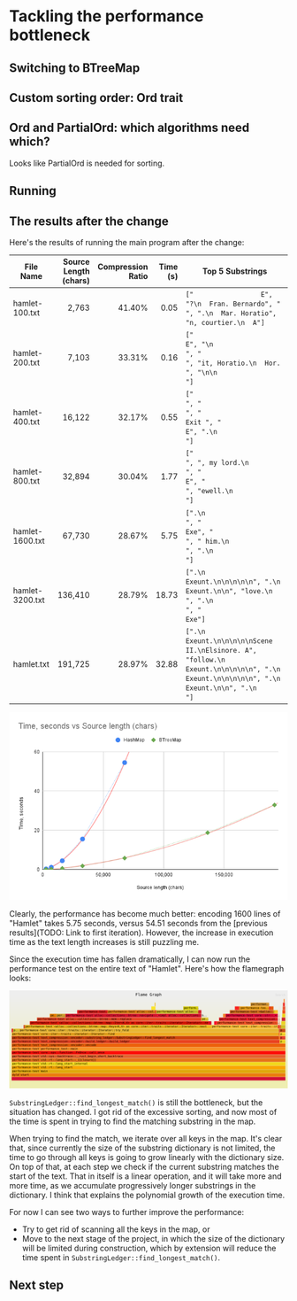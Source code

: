 # Tackling the performance bottleneck

## Switching to BTreeMap

## Custom sorting order: Ord trait

## Ord and PartialOrd: which algorithms need which?

Looks like PartialOrd is needed for sorting.

## Running

## The results after the change

Here's the results of running the main program after the change:

| File Name       | Source Length (chars) | Compression Ratio | Time (s) | Top 5 Substrings                                                                                                                                                                                                                                                                                                                                                                                                             |
| --------------- | --------------------: | ----------------: | -------: | ---------------------------------------------------------------------------------------------------------------------------------------------------------------------------------------------------------------------------------------------------------------------------------------------------------------------------------------------------------------------------------------------------------------------------- |
| hamlet-100.txt  |                 2,763 |            41.40% |     0.05 | `["                 E", "?\n  Fran. Bernardo", "                ", ".\n  Mar. Horatio", "n, courtier.\n  A"]`                                                                                                                                                                                                                                                                                                                |
| hamlet-200.txt  |                 7,103 |            33.31% |     0.16 | `["                                 E", "\n                    ", "                    ", "it, Horatio.\n  Hor. ", "\n\n                "]`                                                                                                                                                                                                                                                                                  |
| hamlet-400.txt  |                16,122 |            32.17% |     0.55 | `["                                            ", "                                        ", "                                 Exit ", "                                 E", ".\n                                "]`                                                                                                                                                                                                        |
| hamlet-800.txt  |                32,894 |            30.04% |     1.77 | `["                                            ", ", my lord.\n                                ", "                                        E", "                                        ", "ewell.\n                                "]`                                                                                                                                                                                      |
| hamlet-1600.txt |                67,730 |            28.67% |     5.75 | `[".\n                                                         ", "                                                     Exe", "                                                      ", " him.\n                                                ", ".\n                                                   "]`                                                                                                                |
| hamlet-3200.txt |               136,410 |            28.79% |    18.73 | `[".\n                                                         Exeunt.\n\n\n\n\n", ".\n                                                         Exeunt.\n\n", "love.\n                                                         ", ".\n                                                         ", "                                                     Exe"]`                                                               |
| hamlet.txt      |               191,725 |            28.97% |    32.88 | `[".\n                                                         Exeunt.\n\n\n\n\nScene II.\nElsinore. A", "follow.\n                                                         Exeunt.\n\n\n\n\n", ".\n                                                         Exeunt.\n\n\n\n\n", ".\n                                                         Exeunt.\n\n", ".\n                                                         "]` |

![Running times](./images/running-times-btreemap.png)

Clearly, the performance has become much better: encoding 1600 lines of "Hamlet" takes 5.75 seconds, versus 54.51 seconds from the [previous results](TODO: Link to first iteration). However, the increase in execution time as the text length increases is still puzzling me.

Since the execution time has fallen dramatically, I can now run the performance test on the entire text of "Hamlet". Here's how the flamegraph looks:

![Flamegraph](./images/profile-flamegraph-btreemap.svg)

`SubstringLedger::find_longest_match()` is still the bottleneck, but the situation has changed. I got rid of the excessive sorting, and now most of the time is spent in trying to find the matching substring in the map.

When trying to find the match, we iterate over all keys in the map. It's clear that, since currently the size of the substring dictionary is not limited, the time to go through all keys is going to grow linearly with the dictionary size. On top of that, at each step we check if the current substring matches the start of the text. That in itself is a linear operation, and it will take more and more time, as we accumulate progressively longer substrings in the dictionary. I think that explains the polynomial growth of the execution time.

For now I can see two ways to further improve the performance:

- Try to get rid of scanning all the keys in the map, or
- Move to the next stage of the project, in which the size of the dictionary will be limited during construction, which by extension will reduce the time spent in `SubstringLedger::find_longest_match()`.

## Next step
